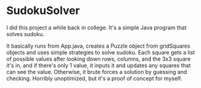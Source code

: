 # SudokuSolver 
I did this project a while back in college. It's a simple Java program that solves sudoku.

It basically runs from App.java, creates a Puzzle object from gridSquares objects and uses simple strategies to solve sudoku.
Each square gets a list of possible values after looking down rows, columns, and the 3x3 square it's in, and if there's only 1 value, it inputs it and updates any squares that can see the value.
Otherwise, it brute forces a solution by guessing and checking.
Horribly unoptimized, but it's a proof of concept for myself.

